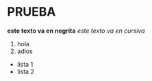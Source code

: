 # PRUEBA
**este texto va en negrita**
*este texto va en cursiva*
1. hola
2. adios

* lista 1
* lista 2
